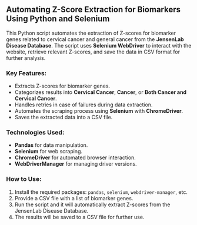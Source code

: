 <h2>Automating Z-Score Extraction for Biomarkers Using Python and Selenium</h2>

<p>This Python script automates the extraction of Z-scores for biomarker genes related to cervical cancer and general cancer from the <strong>JensenLab Disease Database</strong>. The script uses <strong>Selenium WebDriver</strong> to interact with the website, retrieve relevant Z-scores, and save the data in CSV format for further analysis.</p>

<h3>Key Features:</h3>
<ul>
    <li>Extracts Z-scores for biomarker genes.</li>
    <li>Categorizes results into <strong>Cervical Cancer</strong>, <strong>Cancer</strong>, or <strong>Both Cancer and Cervical Cancer</strong>.</li>
    <li>Handles retries in case of failures during data extraction.</li>
    <li>Automates the scraping process using <strong>Selenium</strong> with <strong>ChromeDriver</strong>.</li>
    <li>Saves the extracted data into a CSV file.</li>
</ul>

<h3>Technologies Used:</h3>
<ul>
    <li><strong>Pandas</strong> for data manipulation.</li>
    <li><strong>Selenium</strong> for web scraping.</li>
    <li><strong>ChromeDriver</strong> for automated browser interaction.</li>
    <li><strong>WebDriverManager</strong> for managing driver versions.</li>
</ul>

<h3>How to Use:</h3>
<ol>
    <li>Install the required packages: <code>pandas</code>, <code>selenium</code>, <code>webdriver-manager</code>, etc.</li>
    <li>Provide a CSV file with a list of biomarker genes.</li>
    <li>Run the script and it will automatically extract Z-scores from the JensenLab Disease Database.</li>
    <li>The results will be saved to a CSV file for further use.</li>
</ol>



